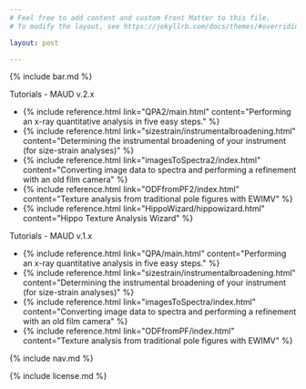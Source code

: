 ```yaml
---
# Feel free to add content and custom Front Matter to this file.
# To modify the layout, see https://jekyllrb.com/docs/themes/#overriding-theme-defaults

layout: post

---
```


{% include bar.md %}

<div class="row">
    <div id="maud2_tutorial" class="col-md-6">
        <div class="panel panel-default">
            <div class="panel-heading">
                <i class="fa fa-tutorial2-o"></i>
                Tutorials - MAUD v.2.x
                <i class="fa fa-angle-double-right"></i>
            </div>
            <div class="panel-body">
                <ul class="no_bullet">
					<li>
                        {% include reference.html link="QPA2/main.html" content="Performing an x-ray quantitative analysis in five easy steps." %}
                    </li>
					<li>
                        {% include reference.html link="sizestrain/instrumentalbroadening.html" content="Determining the instrumental broadening of your instrument (for size-strain analyses)" %}
                    </li>
					<li>
                        {% include reference.html link="imagesToSpectra2/index.html" content="Converting image data to spectra and performing a refinement with an old film camera" %}
                    </li>
					<li>
                        {% include reference.html link="ODFfromPF2/index.html" content="Texture analysis from traditional pole figures with EWIMV" %}
                    </li>
					<li>
                        {% include reference.html link="HippoWizard/hippowizard.html" content="Hippo Texture Analysis Wizard" %}
                    </li>
                 </ul>
            </div>
        </div>
    </div>
    <div id="maud1-tutorial" class="col-md-6">
        <div class="panel panel-default">
            <div class="panel-heading">
                <i class="fa fa-tutorial1-o"></i>
                Tutorials - MAUD v.1.x
            </div>
            <div class="panel-body">
                <ul>
					<li>
                        {% include reference.html link="QPA/main.html" content="Performing an x-ray quantitative analysis in five easy steps." %}
                    </li>
					<li>
                        {% include reference.html link="sizestrain/instrumentalbroadening.html" content="Determining the instrumental broadening of your instrument (for size-strain analyses)" %}
                    </li>
					<li>
                        {% include reference.html link="imagesToSpectra/index.html" content="Converting image data to spectra and performing a refinement with an old film camera" %}
                    </li>
					<li>
                        {% include reference.html link="ODFfromPF/index.html" content="Texture analysis from traditional pole figures with EWIMV" %}
                    </li>
                </ul>
            </div>
        </div>
    </div>
</div>


{% include nav.md %}

{% include license.md %}
